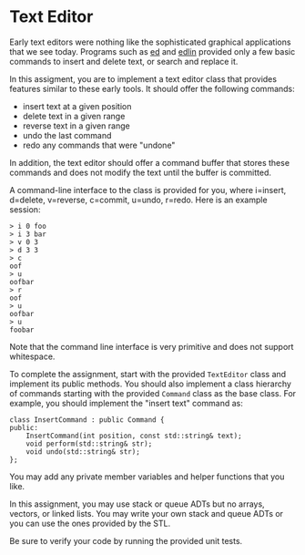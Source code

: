 # Text Editor

Early text editors were nothing like the sophisticated graphical applications that we see today. Programs such as [ed](https://en.wikipedia.org/wiki/Ed_(text_editor)) and [edlin](https://en.wikipedia.org/wiki/Edlin) provided only a few basic commands to insert and delete text, or search and replace it.

In this assigment, you are to implement a text editor class that provides features similar to these early tools. It should offer the following commands:

* insert text at a given position
* delete text in a given range
* reverse text in a given range
* undo the last command
* redo any commands that were "undone"

In addition, the text editor should offer a command buffer that stores these commands and does not modify the text until the buffer is committed.

A command-line interface to the class is provided for you, where i=insert, d=delete, v=reverse, c=commit, u=undo, r=redo. Here is an example session:

    > i 0 foo
    > i 3 bar
    > v 0 3
    > d 3 3
    > c
    oof
    > u
    oofbar
    > r
    oof
    > u
    oofbar
    > u
    foobar

Note that the command line interface is very primitive and does not support whitespace.

To complete the assignment, start with the provided `TextEditor` class and implement its public methods. You should also implement a class hierarchy of commands starting with the provided `Command` class as the base class. For example, you should implement the "insert text" command as:

    class InsertCommand : public Command {
    public:
        InsertCommand(int position, const std::string& text);
        void perform(std::string& str);
        void undo(std::string& str);
    };

You may add any private member variables and helper functions that you like.

In this assignment, you may use stack or queue ADTs but no arrays, vectors, or linked lists. You may write your own stack and queue ADTs or you can use the ones provided by the STL.

Be sure to verify your code by running the provided unit tests.

